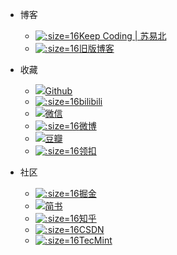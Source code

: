 - 博客
  - [![](https://notes.abelsu7.top/_media/favicon.ico ':size=16')Keep Coding | 苏易北](https://abelsu7.top)
  - [![](https://notes.abelsu7.top/_media/bayern.svg ':size=16')旧版博客](https://abelsu7.cn)

- 收藏
  - [![](https://notes.abelsu7.top/_media/github.svg)Github](https://github.com/abelsu7)
  - [![](https://notes.abelsu7.top/_media/bilibili.ico ':size=16')bilibili](https://space.bilibili.com/59456951/#/)
  - [![](https://notes.abelsu7.top/_media/wechat.svg)微信](https://abelsu7.top/2018/09/21/how-to-learn-coding/#4-4-微信公众号)
  - [![](https://notes.abelsu7.top/_media/weibo.ico ':size=16')微博](https://weibo.com/abelsu7)
  - [![](https://notes.abelsu7.top/_media/douban.svg)豆瓣](https://www.douban.com/people/abelsu7/)
  - [![](https://notes.abelsu7.top/_media/leetcode.png ':size=16')领扣](https://leetcode-cn.com/13204159288/)

- 社区
  - [![](https://notes.abelsu7.top/_media/logo.png ':size=16')掘金](https://juejin.im)
  - [![](https://notes.abelsu7.top/_media/jianshu.svg)简书](https://www.jianshu.com)
  - [![](https://notes.abelsu7.top/_media/zhihu.ico ':size=16')知乎](https://www.zhihu.com)
  - [![](https://notes.abelsu7.top/_media/csdn.ico ':size=16')CSDN](https://blog.csdn.net/abelsu7)
  - [![](https://notes.abelsu7.top/_media/tecmint.ico ':size=16')TecMint](https://www.tecmint.com/)